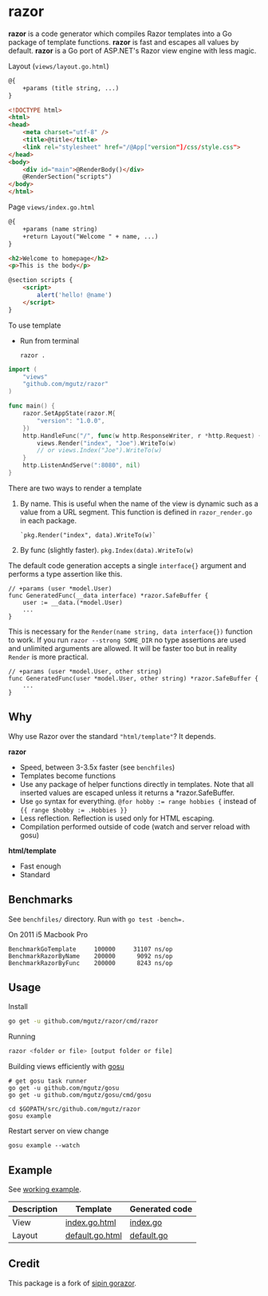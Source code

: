 # razor

**razor** is a code generator which compiles Razor templates into a Go package of template functions.
**razor** is fast and escapes all values by default.
**razor** is a Go port of ASP.NET's Razor view engine with less magic.

Layout (`views/layout.go.html`)

```html
@{
    +params (title string, ...)
}

<!DOCTYPE html>
<html>
<head>
    <meta charset="utf-8" />
    <title>@title</title>
    <link rel="stylesheet" href="/@App["version"]/css/style.css">
</head>
<body>
    <div id="main">@RenderBody()</div>
    @RenderSection("scripts")
</body>
</html>
```

Page `views/index.go.html`

```html
@{
    +params (name string)
    +return Layout("Welcome " + name, ...)
}

<h2>Welcome to homepage</h2>
<p>This is the body</p>

@section scripts {
    <script>
        alert('hello! @name')
    </script>
}
```

To use template

-   Run from terminal

        razor .

```go
import (
    "views"
    "github.com/mgutz/razor"
)

func main() {
    razor.SetAppState(razor.M{
        "version": "1.0.0",
    })
    http.HandleFunc("/", func(w http.ResponseWriter, r *http.Request) {
        views.Render("index", "Joe").WriteTo(w)
        // or views.Index("Joe").WriteTo(w)
    }
    http.ListenAndServe(":8080", nil)
}
```


There are two ways to render a template

1.  By name. This is useful when the name of the view is dynamic such as a value from a URL segment.
    This function is defined in `razor_render.go` in each package.

        `pkg.Render("index", data).WriteTo(w)`

2.  By func (slightly faster). `pkg.Index(data).WriteTo(w)`


The default code generation accepts a single `interface{}` argument and performs a type assertion like this.

    // +params (user *model.User)
    func GeneratedFunc(__data interface) *razor.SafeBuffer {
        user := __data.(*model.User)
        ...
    }

This is necessary for the `Render(name string, data interface{})` function to work. If you run
`razor --strong SOME_DIR` no type assertions are used and unlimited arguments are allowed.
It will be faster too but in reality `Render` is more practical.

    // +params (user *model.User, other string)
    func GeneratedFunc(user *model.User, other string) *razor.SafeBuffer {
        ...
    }


## Why

Why use Razor over the standard `"html/template"`? It depends.

**razor**

-   Speed, between 3-3.5x faster (see `benchfiles`)
-   Templates become functions
-   Use any package of helper functions directly in templates.
    Note that all inserted values are escaped unless it returns a *razor.SafeBuffer.
-   Use `go` syntax for everything.
    `@for hobby := range hobbies {` instead of `{{ range $hobby := .Hobbies }}`
-   Less reflection. Reflection is used only for HTML escaping.
-   Compilation performed outside of code (watch and server reload with gosu)

**html/template**

-   Fast enough
-   Standard

## Benchmarks

See `benchfiles/` directory. Run with `go test -bench=.`

On 2011 i5 Macbook Pro

    BenchmarkGoTemplate     100000     31107 ns/op
    BenchmarkRazorByName    200000      9092 ns/op
    BenchmarkRazorByFunc    200000      8243 ns/op

## Usage

Install

```sh
go get -u github.com/mgutz/razor/cmd/razor
```

Running

```sh
razor <folder or file> [output folder or file]
```

Building views efficiently with [gosu](https://github.com/mgutz/gosu)

    # get gosu task runner
    go get -u github.com/mgutz/gosu
    go get -u github.com/mgutz/gosu/cmd/gosu

    cd $GOPATH/src/github.com/mgutz/razor
    gosu example

Restart server on view change

    gosu example --watch

## Example

See [working example](example).

| Description | Template | Generated code |
| ------------| -------- | ---------------|
| View |  [index.go.html](example/views/front/index.go.html) | [index.go](example/views/front/index.go) |
| Layout | [default.go.html](example/views/front/layout.go.html) | [default.go](example/views/front/layout.go) |


## Credit

This package is a fork of [sipin gorazor](https://github.com/sipin/gorazor).
